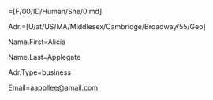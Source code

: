 =[F/00/ID/Human/She/0.md]

Adr.=[U/at/US/MA/Middlesex/Cambridge/Broadway/55/Geo]

Name.First=Alicia

Name.Last=Applegate

Adr.Type=business

Email=aappllee@amail.com
